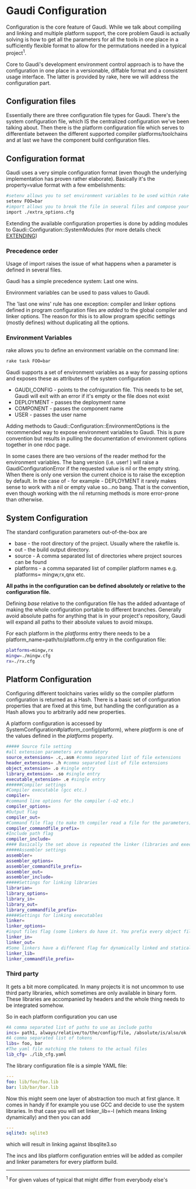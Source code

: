 # Gaudi Configuration

Configuration is the core feature of Gaudi. While we talk about compiling and linking and multiple platform support, the core problem Gaudi is actually solving is how to get all the parameters for all the tools in one place in a sufficiently flexible format to allow for the permutations needed in a typical project<sup>1</sup>.

Core to Gaudi's development environment control approach is to have the configuration in one place in a versionable, diffable format and a consistent usage interface. The latter is provided by rake, here we will address the configuration part.

## Configuration files

Essentially there are three configuration file types for Gaudi. There's the system configuration file, which IS the centralized configuration we've been talking about. Then there is the platform configuration file which serves to differentiate between the different supported compiler platforms/toolchains and at last we have the component build configuration files.

## Configuration format

Gaudi uses a very simple configuration format (even though the underlying implementation has proven rather elaborate). Basically it's the property=value format with a few embelishments:

```bash
#setenv allows you to set environment variables to be used within rake
setenv FOO=bar
#import allows you to break the file in several files and compose your configuration
import ./extra_options.cfg
```

Extending the available configuration properties is done by adding modules to Gaudi::Configuration::SystemModules (for more details check [EXTENDING](EXTENDING.md))

### Precedence order

Usage of import raises the issue of what happens when a parameter is defined in several files.

Gaudi has a simple precedence system: Last one wins.

Environment variables can be used to pass values to Gaudi.

The 'last one wins' rule has one exception: compiler and linker options defined in program configuration files are *added* to the global compiler and linker options. The reason for this is to allow program specific settings (mostly defines) without duplicating all the options.

### Environment Variables

rake allows you to define an environment variable on the command line:

```bash
rake task FOO=bar
```

Gaudi supports a set of environment variables as a way for passing options and exposes these as attributes of the system configuration

 * GAUDI_CONFIG - points to the cofniguration file. This needs to be set, Gaudi will exit with an error if it's empty or the file does not exist
 * DEPLOYMENT - passes the deployment name 
 * COMPONENT - passes the component name
 * USER - passes the user name

Adding methods to Gaudi::Configuration::EnvironmentOptions is the recommended way to expose environment variables to Gaudi. This is pure convention but results in pulling the documentation of environment options together in one rdoc page.

In some cases there are two versions of the reader method for the environment variables. The bang version (i.e. user! ) will raise a GaudiConfigurationError if the requested value is nil or the empty string. When there is only one version the current choice is to raise the exception by default. In the case of - for example - DEPLOYMENT it rarely makes sense to work with a nil or empty value so...no bang. That is the convention, even though working with the nil returning methods is more error-prone than otherwise.

## System Configuration

The standard configuration parameters out-of-the-box are

 * base - the root directory of the project. Usually where the rakefile is.
 * out - the build output directory.
 * source - A comma separated list of directories where project sources can be found
 * platforms - a comma separated list of compiler platform names e.g. platforms= mingw,rx,qnx etc.

**All paths in the configuration can be defined absolutely or relative to the configuration file.**

Defining _base_ relative to the configuration file has the added advantage of making the whole configuration portable to different branches. Generally avoid absolute paths for anything that is in your project's repository, Gaudi will expand all paths to their absolute values to avoid mixups.

For each platform in the _platforms_ entry there needs to be a platform_name=path/to/platform.cfg entry in the configuration file:

```bash
platforms=mingw,rx
mingw=./mingw.cfg
rx=./rx.cfg
```

## Platform Configuration

Configuring different toolchains varies wildly so the compiler platform configuration is returned as a Hash. There is a basic set of configuration properties that are fixed at this time, but handling the configuration as a Hash allows you to arbitrarily add new properties.

A platform configuration is accessed by SystemConfiguration#platform_config(platform), where _platform_ is one of the values defined in the _platforms_ property.

```bash
##### Source file setting
#all extension parameters are mandatory
source_extensions= .c,.asm #comma separated list of file extensions
header_extensions= .h #comma separated list of file extensions
object_extension= .o #single entry
library_extension= .so #single entry
executable_extension= .e #single entry
######Compiler settings
#Compiler executable (gcc etc.)
compiler= 
#command line options for the compiler (-o2 etc.)
compiler_options= 
#Output flag
compiler_out=
#Command file flag (to make th compiler read a file for the parameters) 
compiler_commandfile_prefix= 
#Include path flag
compiler_include= 
#### Basically the set above is repeated the linker (libraries and executables) and the assembler
#####Assembler settings
assembler= 
assembler_options= 
assembler_commandfile_prefix= 
assembler_out= 
assembler_include= 
#####Settings for linking libraries
librarian= 
library_options= 
library_in= 
library_out= 
library_commandfile_prefix= 
#####Settings for linking executables
linker= 
linker_options= 
#input files flag (some linkers do have it. You prefix every object file with it, yes you do)
linker_in= 
linker_out=
#Some linkers have a different flag for dynamically linked and statically linked libraries. Some don't
linker_lib= 
linker_commandfile_prefix= 
```

### Third party

It gets a bit more complicated. In many projects it is not uncommon to use third party libraries, which sometimes are only available in binary form. These libraries are accompanied by headers and the whole thing needs to be integrated somehow. 

So in each platform configuration you can use 

```bash
#A comma separated list of paths to use as include paths
incs= path1, always/relative/to/the/config/file, /absolute/is/also/ok
#A comma separated list of tokens
libs= foo, bar
#The yaml file matching the tokens to the actual files
lib_cfg= ./lib_cfg.yaml
```

The library configuration file is a simple YAML file:

```yaml
---
foo: lib/foo/foo.lib
bar: lib/bar/bar.lib
```

Now this might seem one layer of abstraction too much at first glance. It comes in handy if for example you use GCC and decide to use the system libraries. In that case you will set linker_lib=-l (which means linking dynamically) and then you can add 

```yaml
---
sqlite3: sqlite3
```
which will result in linking against libsqlite3.so

The incs and libs platform configuration entries will be added as compiler and linker parameters for every platform build.
<hr/>
<sup>1</sup> For given values of typical that might differ from everybody else's